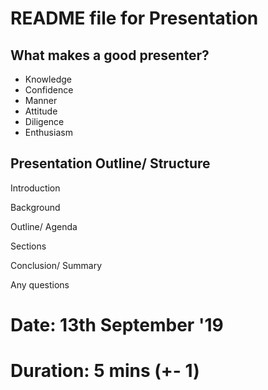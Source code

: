# README file for Presentation

## What makes a good presenter?

- Knowledge
- Confidence
- Manner
- Attitude
- Diligence
- Enthusiasm

## Presentation Outline/ Structure

Introduction

Background

Outline/ Agenda

Sections

Conclusion/ Summary

Any questions

# Date: 13th September '19
# Duration: 5 mins (+- 1)
